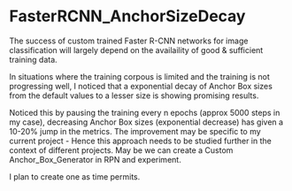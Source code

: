 # FasterRCNN_AnchorSizeDecay

The success of custom trained Faster R-CNN networks for image classification will largely depend on the availaility of good & sufficient training data. 

In situations where the training corpous is limited and the training is not progressing well, I noticed that a exponential decay of Anchor Box sizes from the default values to a lesser size is showing promising results. 

Noticed this by pausing the training every n epochs (approx 5000 steps in my case), decreasing Anchor Box sizes (exponential decrease) has given a 10-20% jump in the metrics.
The improvement may be specific to my current project - Hence this approach needs to be studied further in the context of different projects. May be we can create a Custom Anchor_Box_Generator in RPN and experiment.

I plan to create one as time permits.
